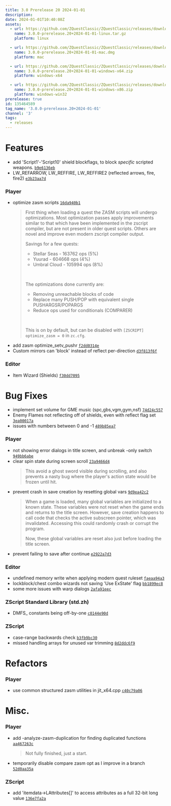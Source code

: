 ```yaml
---
title: 3.0 Prerelease 20 2024-01-01
description: 
date: 2024-01-01T10:40:08Z
assets: 
  - url: https://github.com/ZQuestClassic/ZQuestClassic/releases/download/3.0.0-prerelease.20%2B2024-01-01/3.0.0-prerelease.20%2B2024-01-01-linux.tar.gz
    name: 3.0.0-prerelease.20+2024-01-01-linux.tar.gz
    platform: linux

  - url: https://github.com/ZQuestClassic/ZQuestClassic/releases/download/3.0.0-prerelease.20%2B2024-01-01/3.0.0-prerelease.20%2B2024-01-01-mac.dmg
    name: 3.0.0-prerelease.20+2024-01-01-mac.dmg
    platform: mac

  - url: https://github.com/ZQuestClassic/ZQuestClassic/releases/download/3.0.0-prerelease.20%2B2024-01-01/3.0.0-prerelease.20%2B2024-01-01-windows-x64.zip
    name: 3.0.0-prerelease.20+2024-01-01-windows-x64.zip
    platform: windows-x64

  - url: https://github.com/ZQuestClassic/ZQuestClassic/releases/download/3.0.0-prerelease.20%2B2024-01-01/3.0.0-prerelease.20%2B2024-01-01-windows-x86.zip
    name: 3.0.0-prerelease.20+2024-01-01-windows-x86.zip
    platform: windows-win32
prerelease: true
id: 135464589
tag_name: '3.0.0-prerelease.20+2024-01-01'
channel: '3'
tags:
  - releases
---
```





# Features

- add 'Script1'-'Script10' shield blockflags, to block *specific* scripted weapons. [`b9e6136eb`](https://github.com/ZQuestClassic/ZQuestClassic/commit/b9e6136eb210dda93ddc186443d72081447b965a)
- LW_REFARROW, LW_REFFIRE, LW_REFFIRE2 (reflected arrows, fire, fire2) [`e3b23aa7d`](https://github.com/ZQuestClassic/ZQuestClassic/commit/e3b23aa7da01ff25a100fa10b99201f903bc6810)

### Player

- optimize zasm scripts [`16da940b1`](https://github.com/ZQuestClassic/ZQuestClassic/commit/16da940b1f94ef67c7867bf2611e6335ae82f5cf)
   &nbsp;
   >First thing when loading a quest the ZASM scripts will undergo optimizations. Most optimization passes apply improvements similar to that which have been implemented in the zscript compiler, but are not present in older quest scripts. Others are novel and improve even modern zscript compiler output.  
   >
   >Savings for a few quests:  
   >
   >- Stellar Seas - 163762 ops (5%)
   >- Yuurad       - 604668 ops (4%)
   >- Umbral Cloud - 105994 ops (8%)
   >
   >
   >&nbsp;
   >
   >The optimizations done currently are:  
   >
   >- Removing unreachable blocks of code
   >- Replace many PUSH/POP with equivalent single PUSHARGSR/POPARGS
   >- Reduce ops used for conditionals (COMPARER)
   >
   >
   >&nbsp;
   >
   >This is on by default, but can be disabled with `[ZSCRIPT] optimize_zasm = 0` in `zc.cfg`. 
   >
- add zasm optimize_setv_pushr [`f2dd0314e`](https://github.com/ZQuestClassic/ZQuestClassic/commit/f2dd0314e7d226770f2967b4a74ad22e6c1d8a77)
- Custom mirrors can 'block' instead of reflect per-direction [`d3f813f6f`](https://github.com/ZQuestClassic/ZQuestClassic/commit/d3f813f6f1943d74257b784a738afacaeaaca52f)

### Editor

- Item Wizard (Shields) [`f30dd7095`](https://github.com/ZQuestClassic/ZQuestClassic/commit/f30dd709545450b49320aaea071bcba9490acf8f)

# Bug Fixes

- implement set volume for GME music (spc,gbs,vgm,gym,nsf) [`74d24c557`](https://github.com/ZQuestClassic/ZQuestClassic/commit/74d24c557a74d874d8fa3dc5b50c8e32daff213a)
- Enemy Flames not reflecting off of shields, even with reflect flag set [`3ea00017a`](https://github.com/ZQuestClassic/ZQuestClassic/commit/3ea00017aa0b41ffd83050a54eaa89829b17ef10)
- issues with numbers between 0 and -1 [`489b85ea7`](https://github.com/ZQuestClassic/ZQuestClassic/commit/489b85ea7fb8ad2de3b7b739015d851e992ce4e6)

### Player

- not showing error dialogs in title screen, and unbreak -only switch [`949bb6abe`](https://github.com/ZQuestClassic/ZQuestClassic/commit/949bb6abeecff5ea7c45a2f270613f5249427462)
- clear spin state during screen scroll [`23a9466d4`](https://github.com/ZQuestClassic/ZQuestClassic/commit/23a9466d405fab0119a2f4e8c7d14a6ffc4a9c7c)
   &nbsp;
   >This avoid a ghost sword visible during scrolling, and also prevents a nasty bug where the player's action state would be frozen until hit. 
   >
- prevent crash in save creation by resetting global vars [`9d9ea42c2`](https://github.com/ZQuestClassic/ZQuestClassic/commit/9d9ea42c2744c306209121dd827f5f085083e375)
   &nbsp;
   >When a game is loaded, many global variables are initialized to a known state. These variables were not reset when the game ends and returns to the title screen. However, save creation happens to call code that checks the active subscreen pointer, which was invalidated. Accessing this could randomly crash or corrupt the program.  
   >
   >Now, these global variables are reset also just before loading the title screen. 
   >
- prevent failing to save after continue [`e2922a7d3`](https://github.com/ZQuestClassic/ZQuestClassic/commit/e2922a7d3b00e7087791f15233f8facd98b27c25)

### Editor

- undefined memory write when applying modern quest ruleset [`faeaa94a3`](https://github.com/ZQuestClassic/ZQuestClassic/commit/faeaa94a3fc37a01fcb8726d4e7b830c09e4f9fd)
- lockblock/chest combo wizards not saving 'Use ExState' flag [`bb1899ec8`](https://github.com/ZQuestClassic/ZQuestClassic/commit/bb1899ec8a2d744fb1c232492077101b18c1712c)
- some more issues with warp dialogs [`2afa91eec`](https://github.com/ZQuestClassic/ZQuestClassic/commit/2afa91eec8d5ff30382e34d1852b61deb4d57868)

### ZScript Standard Library (std.zh)

- DMFS_ constants being off-by-one [`c0144e90d`](https://github.com/ZQuestClassic/ZQuestClassic/commit/c0144e90d00b8fd420c3792f8dedf47e9df3c259)

### ZScript

- case-range backwards check [`b3fb9bc30`](https://github.com/ZQuestClassic/ZQuestClassic/commit/b3fb9bc30868cae9c3e518d738c8c478df1d1a3f)
- missed handling arrays for unused var trimming [`8d2ddc6f9`](https://github.com/ZQuestClassic/ZQuestClassic/commit/8d2ddc6f90aefb09846da5c15c6447aa08fc4ef7)

# Refactors

### Player

- use common structured zasm utilities in jit_x64.cpp [`c40c79a06`](https://github.com/ZQuestClassic/ZQuestClassic/commit/c40c79a0671833229fa2bd6f33093f57777c9557)

# Misc.

### Player

- add -analyze-zasm-duplication for finding duplicated functions [`aa467263c`](https://github.com/ZQuestClassic/ZQuestClassic/commit/aa467263cdf9d92eaaf7ab6e2ca4a8fee54ccf17)
   &nbsp;
   >Not fully finished, just a start. 
   >
- temporarily disable compare zasm opt as I improve in a branch [`52d0aa35a`](https://github.com/ZQuestClassic/ZQuestClassic/commit/52d0aa35ad1087803e2250ed80d7ebf3a88ebdf5)

### ZScript

- add 'itemdata->LAttributes[]' to access attributes as a full 32-bit long value [`136e7fa2a`](https://github.com/ZQuestClassic/ZQuestClassic/commit/136e7fa2a5c20bc595b7256a1d53a668177a0ce2)
